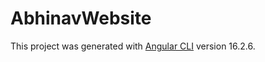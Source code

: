 # AbhinavWebsite

This project was generated with [Angular CLI](https://github.com/angular/angular-cli) version 16.2.6.
